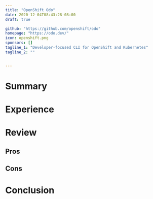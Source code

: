 ```yaml
---
title: "OpenShift Odo"
date: 2020-12-04T08:43:28-08:00
draft: true

github: "https://github.com/openshift/odo"
homepage: "https://odo.dev/"
icon: openshift.png
sponsors: []
tagline_1: "Developer-focused CLI for OpenShift and Kubernetes"
tagline_2: ""


---
```


# Summary

# Experience

# Review

## Pros

## Cons

# Conclusion